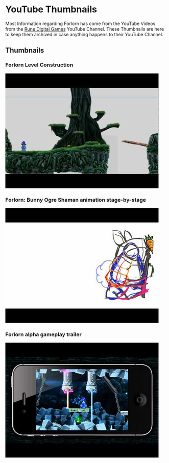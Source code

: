# YouTube Thumbnails

Most Information regarding Forlorn has come from the YouTube Videos from the [Rune Digital Games](https://www.youtube.com/channel/UCDi6Bibo-8B32Q_cuEvWQJQ) YouTube Channel. These Thumbnails are here to keep them archived in case anything happens to their YouTube Channel.

## Thumbnails

### Forlorn Level Construction

![Forlorn Level Construction](https://raw.githubusercontent.com/Wyliemaster/forlorn-Docs/main/thumbnails/Thumbnail-archive/forlorn%20editor.jpg)

### Forlorn: Bunny Ogre Shaman animation stage-by-stage

![Forlorn: Bunny Ogre Shaman animation stage-by-stage](https://raw.githubusercontent.com/Wyliemaster/forlorn-Docs/main/thumbnails/Thumbnail-archive/forlorn%20anim.jpg)

### Forlorn alpha gameplay trailer

![Forlorn alpha gameplay trailer](https://raw.githubusercontent.com/Wyliemaster/forlorn-Docs/main/thumbnails/Thumbnail-archive/forlorn%20trailer.jpg)

